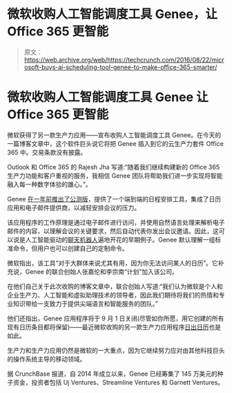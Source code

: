 # 微软收购人工智能调度工具 Genee，让 Office 365 更智能

> 原文：<https://web.archive.org/web/https://techcrunch.com/2016/08/22/microsoft-buys-ai-scheduling-tool-genee-to-make-office-365-smarter/>

# 微软收购人工智能调度工具 Genee 让 Office 365 更智能

微软获得了另一款生产力应用——宣布收购人工智能调度工具 Genee。在今天的一篇博客文章中，这个软件巨头说它将把 Genee 插入到它的云生产力套件 Office 365 中。交易条款没有披露。

Outlook 和 Office 365 的 Rajesh Jha 写道:“随着我们继续构建新的 Office 365 生产力功能和客户重视的服务，我相信 Genee 团队将帮助我们进一步实现将智能融入每一种数字体验的雄心。”。

Genee [在一年前推出了公测版](https://web.archive.org/web/20230314045424/https://techcrunch.com/2015/08/12/meet-genee-your-artificially-intelligent-personal-assistant/)，提供了一个端到端的日程安排工具，集成了日历应用和电子邮件提供商，以减轻安排会议的压力。

该应用程序的工作原理是通过电子邮件进行访问，并使用自然语言处理来解析电子邮件的内容，以理解会议的关键要求，然后自动代表你发出会议邀请。因此，这可以说是人工智能驱动的[聊天机器人](https://web.archive.org/web/20230314045424/https://techcrunch.com/tag/chatbots/)遍地开花的早期例子。Genee 默认理解一组标准命令，但用户也可以创建自己的定制命令。

微软指出，该工具“对于大群体来说尤其有用，因为你无法访问某人的日历”。它补充说，Genee 的联合创始人张嘉伦和李宗南“计划”加入该公司。

在他们自己关于此次收购的博客文章中，联合创始人写道:“我们认为微软是个人和企业生产力、人工智能和虚拟助理技术的领导者，因此我们期待将我们的热情和专业知识带给一支致力于提供尖端语言和智能服务的团队。”

他们还指出，Genee 应用程序将于 9 月 1 日关闭(尽管如你所愿，用它创建的所有现有日历条目都将保留)——最近微软收购的另一款生产力应用程序[日出日历](https://web.archive.org/web/20230314045424/https://techcrunch.com/2015/10/28/microsoft-to-shut-down-sunrise-mobile-calendar-after-integration-into-outlook-completes/)也是如此。

生产力和生产力应用仍然是微软的一大重点，因为它继续努力应对由其他科技巨头的操作系统主导的移动领域。

据 CrunchBase 报道，自 2014 年成立以来，Genee 已经筹集了 145 万美元的种子资金，投资者包括 Uj Ventures、Streamline Ventures 和 Garnett Ventures。